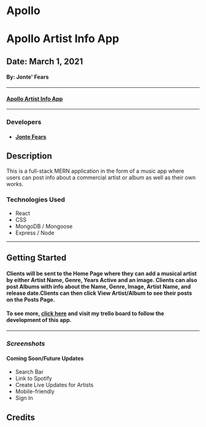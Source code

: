 # Apollo
# Apollo Artist Info App
## Date: March 1, 2021
#### By: Jonte' Fears

***

####  [Apollo Artist Info App]()

***

### Developers

* ####  [Jonte Fears](https://github.com/JYoung554)



## Description
This is a full-stack MERN application in the form of a music app where users can post info about a commercial artist or album as well as their own works. 

### Technologies Used
* React
* CSS
* MongoDB / Mongoose
* Express / Node

***

## Getting Started

#### Clients will be sent to the Home Page where they can add a musical artist by either Artist Name, Genre, Years Active and an image. Clients can also post Albums with info about the Name, Genre, Image, Artist Name, and release date.Clients can then click View Artist/Album to see their posts on the Posts Page.

#### To see more, [click here](https://trello.com/b/IqrPXsEl/apollo) and visit my trello board to follow the development of this app.

***

### ***Screenshots***


#### Coming Soon/Future Updates

- Search Bar
- Link to Spotify
- Create Live Updates for Artists
- Mobile-friendly
- Sign In

## Credits
